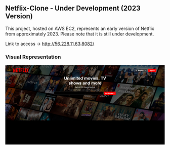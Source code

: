 ## Netflix-Clone - Under Development (2023 Version)

This project, hosted on AWS EC2, represents an early version of Netflix from approximately 2023. Please note that it is still under development.

Link to access -> http://56.228.11.63:8082/

### Visual Representation

![Spotify Interface](./images/netflix.png)